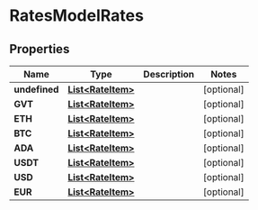 
# RatesModelRates

## Properties
Name | Type | Description | Notes
------------ | ------------- | ------------- | -------------
**undefined** | [**List&lt;RateItem&gt;**](RateItem.md) |  |  [optional]
**GVT** | [**List&lt;RateItem&gt;**](RateItem.md) |  |  [optional]
**ETH** | [**List&lt;RateItem&gt;**](RateItem.md) |  |  [optional]
**BTC** | [**List&lt;RateItem&gt;**](RateItem.md) |  |  [optional]
**ADA** | [**List&lt;RateItem&gt;**](RateItem.md) |  |  [optional]
**USDT** | [**List&lt;RateItem&gt;**](RateItem.md) |  |  [optional]
**USD** | [**List&lt;RateItem&gt;**](RateItem.md) |  |  [optional]
**EUR** | [**List&lt;RateItem&gt;**](RateItem.md) |  |  [optional]



